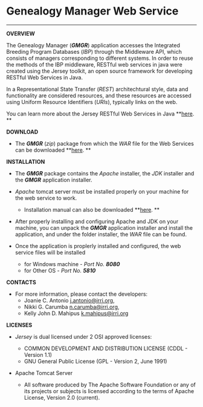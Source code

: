 #   **Genealogy Manager Web Service** #
___________
		
  **OVERVIEW**
  
  The Genealogy Manager (**_GMGR_**) application accesses the Integrated Breeding Program Databases 
  (_IBP_) through the Middleware API, which consists of managers corresponding to 
  different systems. In order to reuse the methods of the IBP middleware, RESTful
  web services in java were created using the Jersey toolkit, an open source framework
  for developing RESTful Web Services in Java. 
  
  In a Representational State Transfer (_REST_) architechtural style, data and functionality are 
  considered resources, and these resources are accessed using Uniform Resource Identifiers (_URIs_), 
  typically links on the web.
  
  You can learn more about the Jersey RESTful Web Services in Java **[here](https://jersey.java.net/). **
   
  **DOWNLOAD**
  
  - The **_GMGR_** (_zip_) package from which the _WAR_ file for the Web Services can be downloaded **[here](http://23.23.218.31/documentation/index.php/for-users/2-uncategorised/55-download-gmanager). **
  
  **INSTALLATION**
  
  - The **_GMGR_** package contains the _Apache_ installer, the _JDK_ installer and the **_GMGR_** application
    installer.
	
  - _Apache_ tomcat server must be installed properly on your machine for the web service to work.
	* Installation manual can also be downloaded **[here](http://23.23.218.31/documentation/index.php/for-users/2-uncategorised/55-download-gmanager). **
	
  - After properly installing and configuring Apache and JDK on your machine, you can unpack the **_GMGR_**
    application installer and install the application, and under the folder installer, the _WAR_ file 
	can be found. 
  
  - Once the application is proplerly installed and configured, the web service files will be installed 
    * for Windows machine - _Port No. **8080**_
	* for Other OS - _Port No. **5810**_
      
  **CONTACTS**
  
  - For more information, please contact the developers:  
    * Joanie C. Antonio <j.antonio@irri.org>,
    * Nikki G. Carumba <n.carumba@irri.org>,
    * Kelly John D. Mahipus <k.mahipus@irri.org>
		
  **LICENSES**

  * _Jersey_ is dual licensed under 2 OSI approved licenses:
    * COMMON DEVELOPMENT AND DISTRIBUTION LICENSE (CDDL - Version 1.1)
    * GNU General Public License (GPL - Version 2, June 1991)

  * Apache Tomcat Server
    * All software produced by The Apache Software Foundation or any of 
	   its projects or subjects is licensed according to the terms of 
	   Apache License, Version 2.0 (current).
